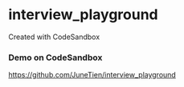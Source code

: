 # interview_playground
Created with CodeSandbox

### Demo on CodeSandbox
https://github.com/JuneTien/interview_playground
